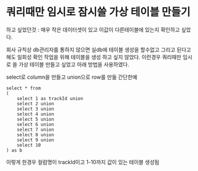 # 쿼리때만 임시로 잠시쓸 가상 테이블 만들기
하고 싶었던것 : 매우 작은 데이터셋이 있고 이값이 다른테이블에 있는지 확인하고 싶었다.

회사 규칙상 db관리자를 통하지 않으면 실db에 테이블 생성을 할수없고
그리고 된다고 해도 일회성 확인 작업을 위해 테이블을 생성 하고 싶지 않았다.
이런경우 쿼리때만 임시로 쓸 가상 테이블 만들고 싶었고 아래 방법을 사용하였다.

select로 column을 만들고 union으로 row를 만듦
간단한예
```mysql
select * from
(
	select 1 as trackId union
	select 2 union
	select 3 union
	select 4 union
	select 5 union
	select 6 union
	select 7 union
	select 8 union
	select 9 union
	select 10 
) as b 
```
이렇게 한경우 컬럼명이 trackId이고 1-10까지 값이 있는 테이블 생성됨
